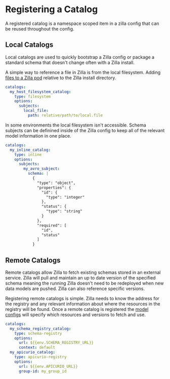# Registering a Catalog

A registered catalog is a namespace scoped item in a zilla config that can be reused throughout the config.

## Local Catalogs

Local catalogs are used to quickly bootstrap a Zilla config or package a standard schema that doesn't change often with a Zilla install.

A simple way to reference a file in Zilla is from the local filesystem. Adding [files to a Zilla pod](../deploy-operate.md#adding-files-to-the-zilla-pod) relative to the Zilla install directory.

```yaml
catalogs:
  my_host_filesystem_catalog:
    type: filesystem
    options:
      subjects:
        local_file:
          path: relative/path/to/local.file
```

In some environments the local filesystem isn't accessible. Schema subjects can be definined inside of the Zilla config to keep all of the relevant model information in one place.

```yaml
catalogs:
  my_inline_catalog:
    type: inline
    options:
      subjects:
        my_avro_subject:
          schema: |
            {
              "type": "object",
              "properties": {
                "id": {
                  "type": "integer"
                },
                "status": {
                  "type": "string"
                }
              },
              "required": [
                "id",
                "status"
              ]
            }
```

## Remote Catalogs

Remote catalogs allow Zilla to fetch existing schemas stored in an external service. Zilla will pull and maintain an up to date version of the specified schema meaning the running Zilla doesn't need to be redeployed when new data models are pushed. Zilla can also reference specific versions.

Registering remote catalogs is simple. Zilla needs to know the address for the registry and any relevant information about where the resources in the registry will be found. Once a remote catalog is registered the [model configs](../models/) will specify which resources and versions to fetch and use.

```yaml
catalogs:
  my_schema_registry_catalog:
    type: schema-registry
    options:
      url: ${{env.SCHEMA_REGISTRY_URL}}
      context: default
  my_apicurio_catalog:
    type: apicurio-registry
    options:
      url: ${{env.APICURIO_URL}}
      group-id: my_group_id
```
